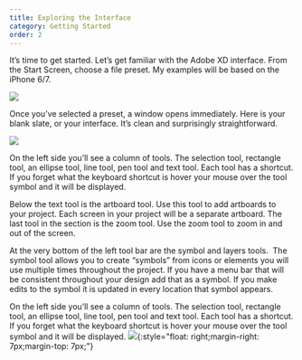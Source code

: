 ```yaml
---
title: Exploring the Interface
category: Getting Started
order: 2
---
```


It’s time to get started. Let’s get familiar with the Adobe XD interface. From the Start Screen, choose a file preset. My examples will be based on the iPhone 6/7.

![](//placehold.it/800x600)

Once you’ve selected a preset, a window opens immediately. Here is your blank slate, or your interface. It’s clean and surprisingly straightforward.

![](//placehold.it/400x600)

On the left side you’ll see a column of tools. The selection tool, rectangle tool, an ellipse tool, line tool, pen tool and text tool. Each tool has a shortcut. If you forget what the keyboard shortcut is hover your mouse over the tool symbol and it will be displayed.

Below the text tool is the artboard tool. Use this tool to add artboards to your project. Each screen in your project will be a separate artboard. The last tool in the section is the zoom tool. Use the zoom tool to zoom in and out of the screen.

At the very bottom of the left tool bar are the symbol and layers tools. &nbsp;The symbol tool allows you to create “symbols” from icons or elements you will use multiple times throughout the project. If you have a menu bar that will be consistent throughout your design add that as a symbol. If you make edits to the symbol it is updated in every location that symbol appears.

On the left side you’ll see a column of tools. The selection tool, rectangle tool, an ellipse tool, line tool, pen tool and text tool. Each tool has a shortcut. If you forget what the keyboard shortcut is hover your mouse over the tool symbol and it will be displayed.
![](//placehold.it/400x600){:style="float: right;margin-right: 7px;margin-top: 7px;"}
